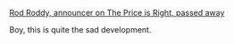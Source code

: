 [Rod Roddy, announcer on The Price is Right, passed away][1]

Boy, this is quite the sad development.

 [1]: http://www.cbs.com/daytime/price/about/justin/rroddy_obituary.shtml